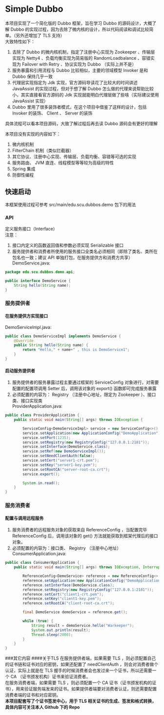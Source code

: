 # Simple Dubbo
本项目实现了一个简化版的 Dubbo 框架，旨在学习 Dubbo 的源码设计，大概了解 Dubbo 的实现过程，因为去除了微内核的设计，所以代码阅读和调试比较简单。（另外还增加了 TLS 支持）  
大致特性如下：  
1. 去除了 Dubbo 的微内核机制，指定了注册中心实现为 Zookeeper 、传输层实现为 Netty4 、负载均衡实现为简易版的 RandomLoadbalance 、容错实现为 Failover with Retry 、协议实现为 Dubbo （实际上并不是）
2. 服务暴露和引用流程与 Dubbo 比较相似，主要的领域模型 Invoker 是和 Dubbo 保持几乎一致
3. 代理层实现指定为 Jdk 实现，官方源码导读花了比较大的时间讲述 JavaAssist 的实现过程，但对于想了解 Dubbo 怎么做的代理来说帮助比较小，其实直接看官方源码的 Jdk 实现就能明白代理层做了些啥（实际建议使用 JavaAssist 实现）
4. Dubbo 里用了很多装饰者模式，在这个项目中借鉴了这样的设计，包括 Invoker 的装饰、 Client 、 Server 的装饰  
  
具体流程可以看本项目源码，大致了解过程后再去读 Dubbo 源码会有更好的理解  
  
本项目没有实现的内容如下：  
1. 微内核机制
2. FilterChain 机制（类似拦截器）
3. 其它协议、注册中心实现、传输层、负载均衡、容错等可选的实现
4. 服务路由、 JVM 直连、线程模型等等较为高级的特性
5. Spring 集成
6. 防御性编程

## 快速启动
本框架使用过程可参考 src/main/edu.scu.dubbos.demo 包下的用法  
### API
定义服务接口（Interface）  
注意：
1. 接口内定义的函数返回值和参数必须实现 Serializable 接口  
2. 服务提供者和消费者所使用的服务接口全类名必须相同（即除了类名、类所在包名也一致；建议 API 单独打包，在服务提供方和消费方共享）
DemoService.java:  
```java
package edu.scu.dubbos.demo.api;

public interface DemoService {
    String hello(String name);
}
```
### 服务提供者
#### 在服务提供方实现接口
DemoServiceImpl.java:
```java
public class DemoServiceImpl implements DemoService {
    @Override
    public String hello(String name) {
        return "Hello," + name+" , this is DemoService1";
    }
}
```
#### 启动服务提供者
1. 服务提供者的服务暴露过程主要通过框架的 ServiceConfig 对象进行，对需要配置的配置项调用 Setter 后，调用该对象的 export() 函数即可完成服务暴露  
2. 必须配置的内容为： Registry （注册中心地址，限定为 Zookeeper ）、接口类、接口实现类  
ProviderApplication.java:  
```java
public class ProviderApplication {
    public static void main(String[] args) throws IOException {

        ServiceConfig<DemoServiceImpl> service = new ServiceConfig<>();
        service.setApplication(new ApplicationConfig("DemoApplication"));
        service.setPort(1235);
        service.setRegistry(new RegistryConfig("127.0.0.1:2181"));
        service.setInterface(DemoService.class);
        service.setRef(new DemoServiceImpl());
        service.setNeedClientAuth(false);
        service.setCert("server1-crt.pem");
        service.setKey("server1-key.pem");
        service.setRootCA("server-root-ca.crt");
        service.export();

        System.in.read();
    }
}
```
### 服务消费者
#### 配置与调用远程服务
1. 服务消费者的远程服务对象的获取来自 ReferenceConfig ，当配置完毕 ReferenceConfig 后，调用该对象的 get() 方法就能获取到框架代理后的接口对象。
2. 必须配置的内容为：接口类、 Registry （注册中心地址）
ConsumerApplication.java:  
```java
public class ConsumerApplication {
    public static void main(String[] args) throws IOException, InterruptedException {

        ReferenceConfig<DemoService> reference = new ReferenceConfig<>();
        reference.setApplication(new ApplicationConfig("DemoApplication"));
        reference.setInterface(DemoService.class);
        reference.setRegistry(new RegistryConfig("127.0.0.1:2181"));
        reference.setCert("client1-crt.pem");
        reference.setKey("client1-key.pem");
        reference.setRootCA("client-root-ca.crt");

        final DemoService demoService = reference.get();

        while (true) {
            String result = demoService.hello("Warkeeper");
            System.out.println(result);
            Thread.sleep(2000);
        }
    }
}
```

###其它内容
####关于TLS
在服务提供者端，如果需要 TLS ，则必须配置自己的证书链和证书对应的密钥，如果还配置了 needClientAuth ，则会对消费者做个认证，实际上就是在 TLS 握手的时候消费者会也发过来一个证书，所以还需要一个 CA （证书颁发机构）证书来验证消费者。  
在服务消费者端，如果需要 TLS ，则必须配置一个 CA 证书（证书颁发机构的证书），用来验证服务端发来的证书。如果提供者端要对消费者认证，则还需要配置消费者端的证书和对应密钥。  
**本项目配套写了个证书签发中心，用于 TLS 相关证书的生成、签发和格式转换，具体内容可关注本人 Github 下的 Repo**



